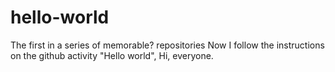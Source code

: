 # hello-world
The first in a series of memorable? repositories
Now I follow the instructions on the github activity "Hello world",
Hi, everyone.
